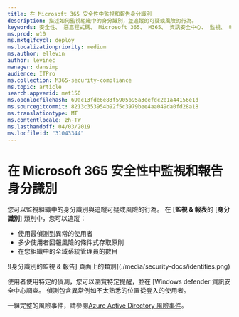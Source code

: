 ```yaml
---
title: 在 Microsoft 365 安全性中監視和報告身分識別
description: 描述如何監視組織中的身分識別，並追蹤的可疑或風險的行為。
keywords: 安全性、 惡意程式碼、 Microsoft 365、 M365、 資訊安全中心、 監視、 報表、 身分識別
ms.prod: w10
ms.mktglfcycl: deploy
ms.localizationpriority: medium
ms.author: ellevin
author: levinec
manager: dansimp
audience: ITPro
ms.collection: M365-security-compliance
ms.topic: article
search.appverid: met150
ms.openlocfilehash: 69ac13fde6e83f5905b95a3eefdc2e1a44156e1d
ms.sourcegitcommit: 8213c353954b92f5c3979bee4aa049da0fd28a18
ms.translationtype: MT
ms.contentlocale: zh-TW
ms.lasthandoff: 04/03/2019
ms.locfileid: "31043344"
---
```

# <a name="monitor-and-report-identities-in-microsoft-365-security"></a>在 Microsoft 365 安全性中監視和報告身分識別

您可以監視組織中的身分識別與追蹤可疑或風險的行為。 在 [**監視 & 報表**的 [**身分識別**] 類別中，您可以追蹤：

* 使用最偵測到異常的使用者
* 多少使用者回報風險的條件式存取原則
* 在您組織中的全域系統管理員的數目

![身分識別的監視 & 報告] 頁面上的類別](./media/security-docs/identities.png)

使用者使用特定的偵測，您可以瀏覽特定提醒，並在 [Windows defender 資訊安全中心調查。 偵測包含異常例如不太熟悉的位置從登入的使用者。

一組完整的風險事件，請參閱[Azure Active Directory 風險事件](https://docs.microsoft.com/azure/active-directory/reports-monitoring/concept-risk-events)。
